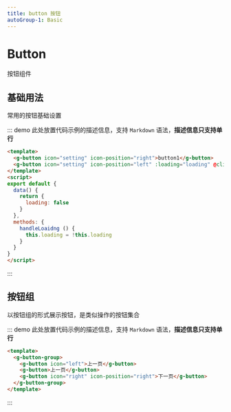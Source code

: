 ```yaml
---
title: button 按钮
autoGroup-1: Basic
---
```


# Button

按钮组件

## 基础用法

常用的按钮基础设置

::: demo 此处放置代码示例的描述信息，支持 `Markdown` 语法，**描述信息只支持单行**
```html
<template>
  <g-button icon="setting" icon-position="right">button1</g-button>
  <g-button icon="setting" icon-position="left" :loading="loading" @click="handleLoaidng">button2</g-button>
</template>
<script>
export default {
  data() {
    return {
      loading: false
    }
  },
  methods: {
    handleLoaidng () {
      this.loading = !this.loading
    }
  }
}
</script>
```
:::

## 按钮组

以按钮组的形式展示按钮，是类似操作的按钮集合

::: demo 此处放置代码示例的描述信息，支持 `Markdown` 语法，**描述信息只支持单行**
```html
<template>
  <g-button-group>
    <g-button icon="left">上一页</g-button>
    <g-button>上一页</g-button>
    <g-button icon="right" icon-position="right">下一页</g-button>
  </g-button-group>
</template>
```
:::